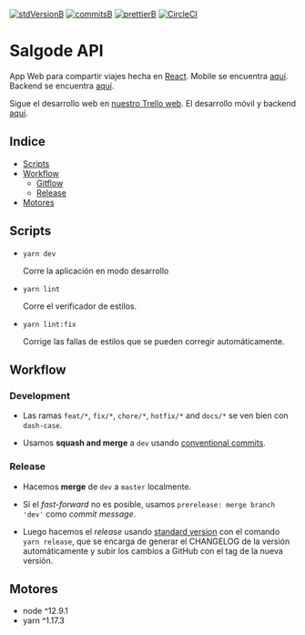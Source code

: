 <!-- [![travisB]][travisL] -->
[![stdVersionB]][stdVersionL]
[![commitsB]][commitsL]
[![prettierB]][prettierL]
[![CircleCI](https://circleci.com/gh/salgode/salgode-web/tree/master.svg?style=svg)](https://circleci.com/gh/salgode/salgode-web/tree/master)

# Salgode API

App Web para compartir viajes hecha en [React](https://reactjs.org/).
Mobile se encuentra [aquí](https://github.com/Varuscl/salgode/).
Backend se encuentra [aquí](https://github.com/Varuscl/salgode-api).


Sigue el desarrollo web en [nuestro Trello web](https://trello.com/b/RpaMyHnH/salgode-web).
El desarrollo móvil y backend [aquí](https://trello.com/b/GCTJ1iMU/salgode).

## Indice

- [Scripts](#scripts)
- [Workflow](#workflow)
  - [Gitflow](#gitflow)
  - [Release](#release)
- [Motores](#motores)

## Scripts

- `yarn dev`

  Corre la aplicación en modo desarrollo

- `yarn lint`

  Corre el verificador de estilos.

- `yarn lint:fix`

  Corrige las fallas de estilos que se pueden corregir automáticamente.

## Workflow

### Development

  - Las ramas `feat/*`, `fix/*`, `chore/*`, `hotfix/*` and `docs/*` se ven bien con `dash-case`.

  - Usamos **squash and merge** a `dev` usando [conventional commits](https://conventionalcommits.org).

### Release

  - Hacemos **merge** de `dev` a `master` localmente.

  - Si el _fast-forward_ no es posible, usamos `prerelease: merge branch 'dev'` como _commit message_.

  - Luego hacemos el _release_ usando [standard version](https://github.com/conventional-changelog/standard-version#installation) con el comando `yarn release`, que se encarga de generar el CHANGELOG de la versión automáticamente y subir los cambios a GitHub con el tag de la nueva versión.

## Motores

  - node ^12.9.1
  - yarn ^1.17.3

<!-- BADGES -->

<!-- [travisB]:https://travis-ci.com/
[travisL]:https://travis-ci.com/ -->

[stdVersionB]:https://img.shields.io/badge/release-standard%20version-blue.svg
[stdVersionL]:https://github.com/conventional-changelog/standard-version

[commitsB]:https://img.shields.io/badge/commits-conventional%20-blue.svg
[commitsL]:https://conventionalcommits.org

[prettierB]:https://img.shields.io/badge/code_style-prettier-ff69b4.svg?style=flat-square
[prettierL]:https://github.com/prettier/prettier
